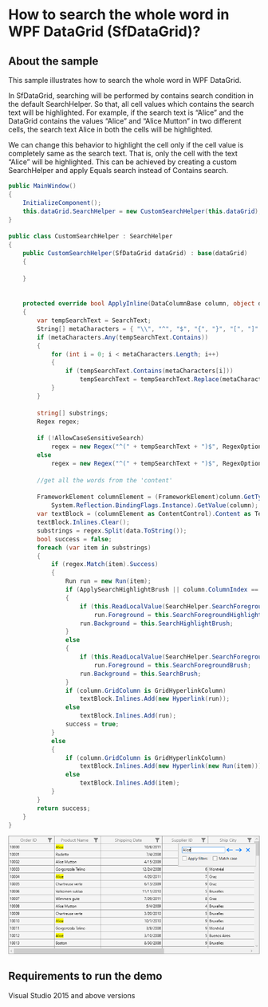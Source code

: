 # How to search the whole word in WPF DataGrid (SfDataGrid)?

## About the sample

This sample illustrates how to search the whole word in WPF DataGrid.

In SfDataGrid, searching will be performed by contains search condition in the default SearchHelper. So that, all cell values which contains the search text will be highlighted. For example, if the search text is “Alice” and the DataGrid contains the values “Alice” and “Alice Mutton” in two different cells, the search text Alice in both the cells will be highlighted.

We can change this behavior to highlight the cell only if the cell value is completely same as the search text. That is, only the cell with the text “Alice” will be highlighted. This can be achieved by creating a custom SearchHelper and apply Equals search instead of Contains search. 



```c#
public MainWindow()
{
    InitializeComponent();
    this.dataGrid.SearchHelper = new CustomSearchHelper(this.dataGrid);
}

public class CustomSearchHelper : SearchHelper
{
    public CustomSearchHelper(SfDataGrid dataGrid) : base(dataGrid)
    {

    }

    
    protected override bool ApplyInline(DataColumnBase column, object data, bool ApplySearchHighlightBrush)
    {
        var tempSearchText = SearchText;
        String[] metaCharacters = { "\\", "^", "$", "{", "}", "[", "]", "(", ")", ".", "*", "+", "?", "|", "<", ">", "-", "&" };
        if (metaCharacters.Any(tempSearchText.Contains))
        {
            for (int i = 0; i < metaCharacters.Length; i++)
            {
                if (tempSearchText.Contains(metaCharacters[i]))
                    tempSearchText = tempSearchText.Replace(metaCharacters[i], "\\" + metaCharacters[i]);
            }
        }

        string[] substrings;
        Regex regex;

        if (!AllowCaseSensitiveSearch)
            regex = new Regex("^(" + tempSearchText + ")$", RegexOptions.IgnoreCase);
        else
            regex = new Regex("^(" + tempSearchText + ")$", RegexOptions.None);

        //get all the words from the 'content'

        FrameworkElement columnElement = (FrameworkElement)column.GetType().GetField("columnElement", System.Reflection.BindingFlags.NonPublic | 
            System.Reflection.BindingFlags.Instance).GetValue(column);
        var textBlock = (columnElement as ContentControl).Content as TextBlock;
        textBlock.Inlines.Clear();
        substrings = regex.Split(data.ToString());
        bool success = false;
        foreach (var item in substrings)
        {
            if (regex.Match(item).Success)
            {
                Run run = new Run(item);
                if (ApplySearchHighlightBrush || column.ColumnIndex == CurrentRowColumnIndex.ColumnIndex && column.RowIndex == CurrentRowColumnIndex.RowIndex)
                {
                    if (this.ReadLocalValue(SearchHelper.SearchForegroundHighlightBrushProperty) != DependencyProperty.UnsetValue)
                        run.Foreground = this.SearchForegroundHighlightBrush;
                    run.Background = this.SearchHighlightBrush;
                }
                else
                {
                    if (this.ReadLocalValue(SearchHelper.SearchForegroundBrushProperty) != DependencyProperty.UnsetValue)
                        run.Foreground = this.SearchForegroundBrush;
                    run.Background = this.SearchBrush;
                }
                if (column.GridColumn is GridHyperlinkColumn)
                    textBlock.Inlines.Add(new Hyperlink(run));
                else
                    textBlock.Inlines.Add(run);
                success = true;
            }
            else
            {
                if (column.GridColumn is GridHyperlinkColumn)
                    textBlock.Inlines.Add(new Hyperlink(new Run(item)));
                else
                    textBlock.Inlines.Add(item);
            }
        }
        return success;
    }
}
```

![Searching_Image](searchImage.png)

## Requirements to run the demo
Visual Studio 2015 and above versions
